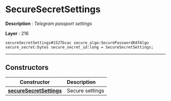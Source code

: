 # SecureSecretSettings

**Description** : *Telegram passport settings*

**Layer** : 216

```tl
secureSecretSettings#1527bcac secure_algo:SecurePasswordKdfAlgo secure_secret:bytes secure_secret_id:long = SecureSecretSettings;
```

---

## Constructors

| Constructor | Description |
| :---: | :--- |
| [**secureSecretSettings**](constructor/secureSecretSettings) | Secure settings |